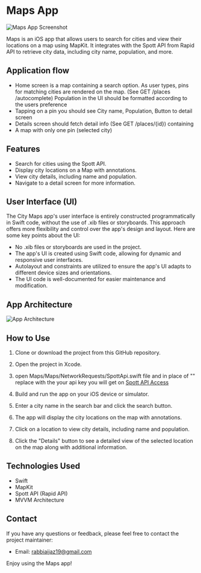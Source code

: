 # Maps App


![Maps App Screenshot](https://user-images.githubusercontent.com/63001234/236641517-652fa68a-3877-4394-8e7f-747f76ac31dd.png)

Maps is an iOS app that allows users to search for cities and view their locations on a map using MapKit. It integrates with the Spott API from Rapid API to retrieve city data, including city name, population, and more.

## Application flow

- Home screen is a map containing a search option. As user types, pins for matching cities are rendered on the map. (See GET /places /autocomplete)
Population in the UI should be formatted according to the users preference
- Tapping on a pin you should see City name, Population, Button to detail screen
- Details screen should fetch detail info (See GET /places/{id}) containing
- A map with only one pin (selected city)

## Features

- Search for cities using the Spott API.
- Display city locations on a Map with annotations.
- View city details, including name and population.
- Navigate to a detail screen for more information.

## User Interface (UI)

The City Maps app's user interface is entirely constructed programmatically in Swift code, without the use of .xib files or storyboards. This approach offers more flexibility and control over the app's design and layout. Here are some key points about the UI:

- No .xib files or storyboards are used in the project.
- The app's UI is created using Swift code, allowing for dynamic and responsive user interfaces.
- Autolayout and constraints are utilized to ensure the app's UI adapts to different device sizes and orientations.
- The UI code is well-documented for easier maintenance and modification.

## App Architecture

![App Architecture](https://user-images.githubusercontent.com/63001234/236641495-8be28eb9-cd3b-4914-8e91-0b3446dbf678.png)


## How to Use

1. Clone or download the project from this GitHub repository.

2. Open the project in Xcode.
   
4. open Maps/Maps/NetworkRequests/SpottApi.swift file and in place of "<add api key>" replace with the your api key you will get on [Spott API Access](https://rapidapi.com/Spott/api/spott/)

5. Build and run the app on your iOS device or simulator.

6. Enter a city name in the search bar and click the search button.

7. The app will display the city locations on the map with annotations.

8. Click on a location to view city details, including name and population.

9. Click the "Details" button to see a detailed view of the selected location on the map along with additional information.

## Technologies Used

- Swift
- MapKit
- Spott API (Rapid API)
- MVVM Architecture

## Contact

If you have any questions or feedback, please feel free to contact the project maintainer:

- Email: rabbiaijaz19@gmail.com

Enjoy using the Maps app!

